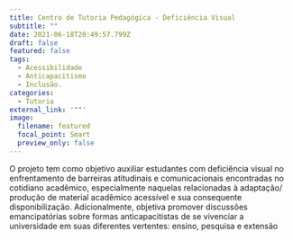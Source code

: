 ```yaml
---
title: Centro de Tutoria Pedagógica - Deficiência Visual
subtitle: ""
date: 2021-06-18T20:49:57.799Z
draft: false
featured: false
tags:
  - Acessibilidade
  - Anticapacitismo
  - Inclusão.
categories:
  - Tutoria
external_link: '""'
image:
  filename: featured
  focal_point: Smart
  preview_only: false
---
```

<!--StartFragment-->

O projeto tem como objetivo auxiliar estudantes com deficiência visual no enfrentamento de barreiras atitudinais e comunicacionais encontradas no cotidiano acadêmico, especialmente naquelas relacionadas à adaptação/ produção de material acadêmico acessível e sua consequente disponibilização. Adicionalmente, objetiva promover discussões emancipatórias sobre formas anticapacitistas de se vivenciar a universidade em suas diferentes vertentes: ensino, pesquisa e extensão

<!--EndFragment-->